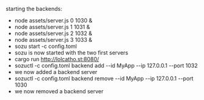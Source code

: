 starting the backends:
- node assets/server.js 0 1030 &
- node assets/server.js 1 1031 &
- node assets/server.js 2 1032 &
- node assets/server.js 3 1033 &
- sozu start -c config.toml
- sozu is now started with the two first servers
- cargo run http://lolcatho.st:8080/
- sozuctl -c config.toml backend add --id MyApp --ip 127.0.0.1 --port 1032
- we now added a backend server
- sozuctl -c config.toml backend remove --id MyApp --ip 127.0.0.1 --port 1030
- we now removed a backend server
